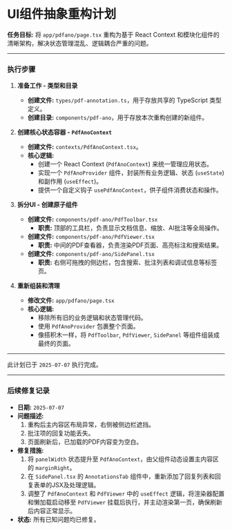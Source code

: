# UI组件抽象重构计划

**任务目标:** 将 `app/pdfano/page.tsx` 重构为基于 React Context 和模块化组件的清晰架构，解决状态管理混乱、逻辑耦合严重的问题。

---

### **执行步骤**

1.  **准备工作 - 类型和目录**
    *   **创建文件:** `types/pdf-annotation.ts`，用于存放共享的 TypeScript 类型定义。
    *   **创建目录:** `components/pdf-ano`，用于存放本次重构创建的新组件。

2.  **创建核心状态容器 - `PdfAnoContext`**
    *   **创建文件:** `contexts/PdfAnoContext.tsx`。
    *   **核心逻辑:**
        *   创建一个 React Context (`PdfAnoContext`) 来统一管理应用状态。
        *   实现一个 `PdfAnoProvider` 组件，封装所有业务逻辑、状态 (`useState`) 和副作用 (`useEffect`)。
        *   提供一个自定义钩子 `usePdfAnoContext`，供子组件消费状态和操作。

3.  **拆分UI - 创建原子组件**
    *   **创建文件:** `components/pdf-ano/PdfToolbar.tsx`
        *   **职责:** 顶部的工具栏，负责显示文档信息、缩放、AI批注等全局操作。
    *   **创建文件:** `components/pdf-ano/PdfViewer.tsx`
        *   **职责:** 中间的PDF查看器，负责渲染PDF页面、高亮标注和搜索结果。
    *   **创建文件:** `components/pdf-ano/SidePanel.tsx`
        *   **职责:** 右侧可拖拽的侧边栏，包含搜索、批注列表和调试信息等标签页。

4.  **重新组装和清理**
    *   **修改文件:** `app/pdfano/page.tsx`
    *   **核心逻辑:**
        *   移除所有旧的业务逻辑和状态管理代码。
        *   使用 `PdfAnoProvider` 包裹整个页面。
        *   像搭积木一样，将 `PdfToolbar`, `PdfViewer`, `SidePanel` 等组件组装成最终的页面。

---

此计划已于 `2025-07-07` 执行完成。

---

### **后续修复记录**

*   **日期:** `2025-07-07`
*   **问题描述:**
    1.  重构后主内容区布局异常，右侧被侧边栏遮挡。
    2.  批注项的回复功能丢失。
    3.  页面刷新后，已加载的PDF内容变为空白。
*   **修复措施:**
    1.  将 `panelWidth` 状态提升至 `PdfAnoContext`，由父组件动态设置主内容区的 `marginRight`。
    2.  在 `SidePanel.tsx` 的 `AnnotationsTab` 组件中，重新添加了回复列表和回复表单的JSX及处理逻辑。
    3.  调整了 `PdfAnoContext` 和 `PdfViewer` 中的 `useEffect` 逻辑，将渲染器配置和懒加载启动移至 `PdfViewer` 挂载后执行，并主动渲染第一页，确保刷新后内容正常显示。
*   **状态:** 所有已知问题均已修复。 